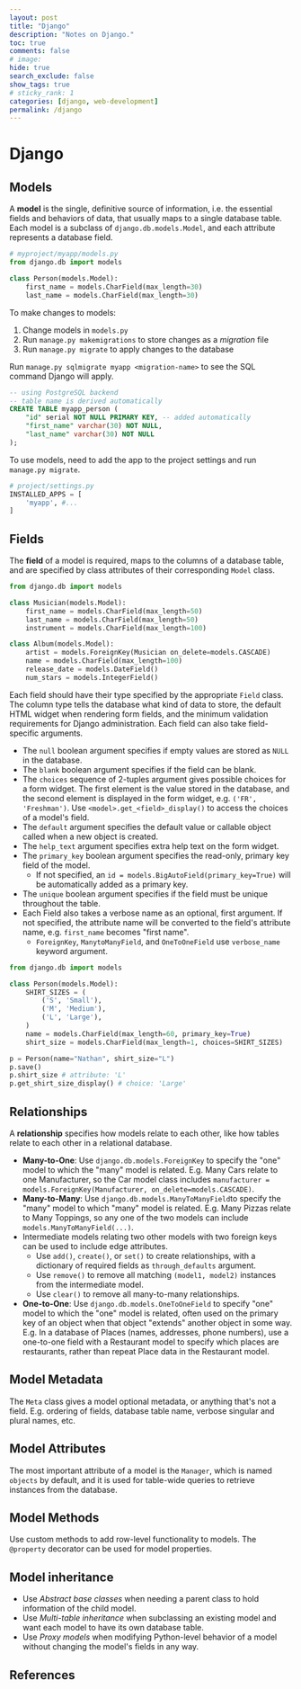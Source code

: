 ```yaml
---
layout: post
title: "Django"
description: "Notes on Django."
toc: true
comments: false
# image: 
hide: true
search_exclude: false
show_tags: true
# sticky_rank: 1
categories: [django, web-development]
permalink: /django
---
```


# Django

## Models
A **model** is the single, definitive source of information, i.e. the essential fields and behaviors of data, that usually maps to a single database table. Each model is a subclass of `django.db.models.Model`, and each attribute represents a database field.

```python
# myproject/myapp/models.py
from django.db import models

class Person(models.Model):
    first_name = models.CharField(max_length=30)
    last_name = models.CharField(max_length=30)
```

To make changes to models:
1. Change models in `models.py`
1. Run `manage.py makemigrations` to store changes as a *migration* file
1. Run `manage.py migrate` to apply changes to the database

Run `manage.py sqlmigrate myapp <migration-name>` to see the SQL command Django will apply.
```sql
-- using PostgreSQL backend
-- table name is derived automatically
CREATE TABLE myapp_person (
    "id" serial NOT NULL PRIMARY KEY, -- added automatically
    "first_name" varchar(30) NOT NULL,
    "last_name" varchar(30) NOT NULL
);
```

To use models, need to add the app to the project settings and run `manage.py migrate`.
```python
# project/settings.py
INSTALLED_APPS = [
    'myapp', #...
]
```

## Fields
The **field** of a model is required, maps to the columns of a database table, and are specified by class attributes of their corresponding `Model` class.

```python
from django.db import models

class Musician(models.Model):
    first_name = models.CharField(max_length=50)
    last_name = models.CharField(max_length=50)
    instrument = models.CharField(max_length=100)

class Album(models.Model):
    artist = models.ForeignKey(Musician on_delete=models.CASCADE)
    name = models.CharField(max_length=100)
    release_date = models.DateField()
    num_stars = models.IntegerField()
```

Each field should have their type specified by the appropriate `Field` class. The column type tells the database what kind of data to store, the default HTML widget when rendering form fields, and the minimum validation requirements for Django administration. Each field can also take field-specific arguments.
* The `null` boolean argument specifies if empty values are stored as `NULL` in the database.
* The `blank` boolean argument specifies if the field can be blank.
* The `choices` sequence of 2-tuples argument gives possible choices for a form widget. The first element is the value stored in the database, and the second element is displayed in the form widget, e.g. `('FR', 'Freshman')`. Use `<model>.get_<field>_display()` to access the choices of a model's field.
* The `default` argument specifies the default value or callable object called when a new object is created.
* The `help_text` argument specifies extra help text on the form widget.
* The `primary_key` boolean argument specifies the read-only, primary key field of the model.
    * If not specified, an `id = models.BigAutoField(primary_key=True)` will be automatically added as a primary key.
* The `unique` boolean argument specifies if the field must be unique throughout the table.
* Each Field also takes a verbose name as an optional, first argument. If not specified, the attribute name will be converted to the field's attribute name, e.g. `first_name` becomes "first name".
    * `ForeignKey`, `ManytoManyField`, and `OneToOneField` use `verbose_name` keyword argument.

```python
from django.db import models

class Person(models.Model):
    SHIRT_SIZES = (
        ('S', 'Small'),
        ('M', 'Medium'),
        ('L', 'Large'),
    )
    name = models.CharField(max_length=60, primary_key=True)
    shirt_size = models.CharField(max_length=1, choices=SHIRT_SIZES)

p = Person(name="Nathan", shirt_size="L")
p.save()
p.shirt_size # attribute: 'L'
p.get_shirt_size_display() # choice: 'Large'
```

## Relationships
A **relationship** specifies how models relate to each other, like how tables relate to each other in a relational database.
* **Many-to-One**: Use `django.db.models.ForeignKey` to specify the "one" model to which the "many" model is related. E.g. Many Cars relate to one Manufacturer, so the Car model class includes `manufacturer = models.ForeignKey(Manufacturer, on_delete=models.CASCADE)`.
* **Many-to-Many**: Use `django.db.models.ManyToManyField`to specify the "many" model to which "many" model is related. E.g. Many Pizzas relate to Many Toppings, so any one of the two models can include `models.ManyToManyField(...)`.
* Intermediate models relating two other models with two foreign keys can be used to include edge attributes.
    * Use `add()`, `create()`, or `set()` to create relationships, with a dictionary of required fields as `through_defaults` argument.
    * Use `remove()` to remove all matching `(model1, model2)` instances from the intermediate model.
    * Use `clear()` to remove all many-to-many relationships.
* **One-to-One**: Use `django.db.models.OneToOneField` to specify "one" model to which the "one" model is related, often used on the primary key of an object when that object "extends" another object in some way. E.g. In a database of Places (names, addresses, phone numbers), use a one-to-one field with a Restaurant model to specify which places are restaurants, rather than repeat Place data in the Restaurant model.

## Model Metadata
The `Meta` class gives a model optional metadata, or anything that's not a field. E.g. ordering of fields, database table name, verbose singular and plural names, etc.

## Model Attributes
The most important attribute of a model is the `Manager`, which is named `objects` by default, and it is used for table-wide queries to retrieve instances from the database.

## Model Methods
Use custom methods to add row-level functionality to models. The `@property` decorator can be used for model properties.

## Model inheritance
* Use *Abstract base classes* when needing a parent class to hold information of the child model.
* Use *Multi-table inheritance* when subclassing an existing model and want each model to have its own database table.
* Use *Proxy models* when modifying Python-level behavior of a model without changing the model's fields in any way.

## References
[^1]: Footnote